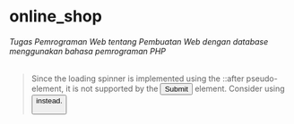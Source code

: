 ﻿# online_shop
###### Tugas Pemrograman Web tentang Pembuatan Web dengan database menggunakan bahasa pemrograman PHP

> Since the loading spinner is implemented using the ::after pseudo-element, it is not supported by the <input type="submit"> element. Consider using <button type="submit"> instead.
